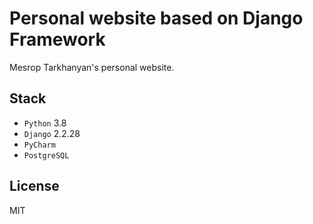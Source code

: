# Personal website based on Django Framework

Mesrop Tarkhanyan's personal website.

## Stack

* `Python` 3.8
* `Django` 2.2.28
* `PyCharm`
* `PostgreSQL`

## License

MIT